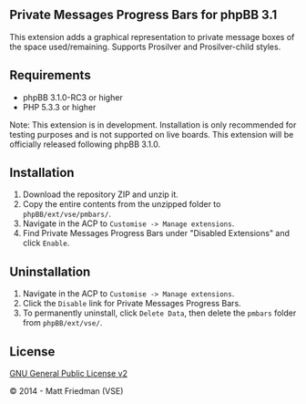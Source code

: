 ## Private Messages Progress Bars for phpBB 3.1

This extension adds a graphical representation to private message boxes of the space used/remaining. Supports Prosilver and Prosilver-child styles.

## Requirements
* phpBB 3.1.0-RC3 or higher
* PHP 5.3.3 or higher

Note: This extension is in development. Installation is only recommended for testing purposes and is not supported on live boards. This extension will be officially released following phpBB 3.1.0.

## Installation
1. Download the repository ZIP and unzip it.
2. Copy the entire contents from the unzipped folder to `phpBB/ext/vse/pmbars/`.
3. Navigate in the ACP to `Customise -> Manage extensions`.
4. Find Private Messages Progress Bars under "Disabled Extensions" and click `Enable`.

## Uninstallation
1. Navigate in the ACP to `Customise -> Manage extensions`.
2. Click the `Disable` link for Private Messages Progress Bars.
3. To permanently uninstall, click `Delete Data`, then delete the `pmbars` folder from `phpBB/ext/vse/`.

## License
[GNU General Public License v2](http://opensource.org/licenses/GPL-2.0)

© 2014 - Matt Friedman (VSE)
